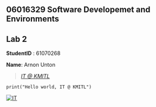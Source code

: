 ## 06016329 Software Developemet and Environments
## Lab 2
**StudentID** : 61070268

**Name**: Arnon Unton
> [*IT @ KMITL*](https://www.it.kmitl.ac.th)

```language python
print("Hello world, IT @ KMITL")
```

[![IT](https://www.it.kmitl.ac.th/wp-content/themes/itkmitl2017wp/img/nav-thai.svg)](https://www.it.kmitl.ac.th)
